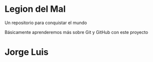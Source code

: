 # Legion del Mal
Un repositorio para conquistar el mundo

Básicamente aprenderemos más sobre Git y GitHub con este proyecto


# Jorge Luis